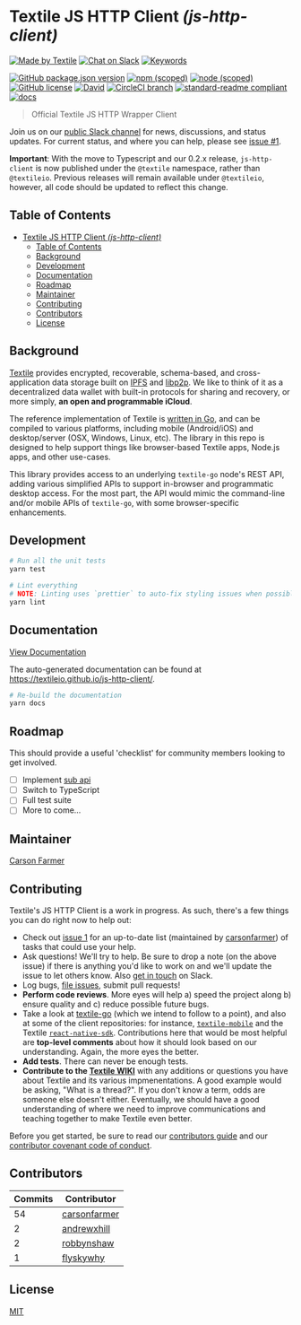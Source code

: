 # Textile JS HTTP Client _(js-http-client)_

[![Made by Textile](https://img.shields.io/badge/made%20by-Textile-informational.svg?style=popout-square)](https://textile.io)
[![Chat on Slack](https://img.shields.io/badge/slack-slack.textile.io-informational.svg?style=popout-square)](https://slack.textile.io)
[![Keywords](https://img.shields.io/github/package-json/keywords/textileio/js-http-client.svg?style=popout-square)](./package.json)

[![GitHub package.json version](https://img.shields.io/github/package-json/v/textileio/js-http-client.svg?style=popout-square)](./package.json)
[![npm (scoped)](https://img.shields.io/npm/v/@textile/js-http-client.svg?style=popout-square)](https://www.npmjs.com/package/@textile/js-http-client)
[![node (scoped)](https://img.shields.io/node/v/@textile/js-http-client.svg?style=popout-square)](https://www.npmjs.com/package/@textile/js-http-client)
[![GitHub license](https://img.shields.io/github/license/textileio/js-http-client.svg?style=popout-square)](./LICENSE)
[![David](https://img.shields.io/david/dev/textileio/js-http-client.svg)](https://david-dm.org/textileio/js-http-client)
[![CircleCI branch](https://img.shields.io/circleci/project/github/textileio/js-http-client/master.svg?style=popout-square)](https://circleci.com/gh/textileio/js-http-client)
[![standard-readme compliant](https://img.shields.io/badge/readme%20style-standard-brightgreen.svg?style=popout-square)](https://github.com/RichardLitt/standard-readme)
[![docs](https://img.shields.io/badge/docs-master-success.svg?style=popout-square)](https://textileio.github.io/js-http-client/)

> Official Textile JS HTTP Wrapper Client

Join us on our [public Slack channel](https://slack.textile.io/) for news, discussions, and status updates. For current status, and where you can help, please see [issue #1](https://github.com/textileio/js-http-client/issues/1).

**Important**: With the move to Typescript and our 0.2.x release, `js-http-client` is now
published under the `@textile` namespace, rather than `@textileio`. Previous
releases will remain available under `@textileio`, however, all
code should be updated to reflect this change.

## Table of Contents

- [Textile JS HTTP Client _(js-http-client)_](#textile-js-http-client-js-http-client)
  - [Table of Contents](#table-of-contents)
  - [Background](#background)
  - [Development](#development)
  - [Documentation](#documentation)
  - [Roadmap](#roadmap)
  - [Maintainer](#maintainer)
  - [Contributing](#contributing)
  - [Contributors](#contributors)
  - [License](#license)

## Background

[Textile](https://www.textile.io) provides encrypted, recoverable, schema-based, and cross-application data storage built on [IPFS](https://github.com/ipfs) and [libp2p](https://github.com/libp2p). We like to think of it as a decentralized data wallet with built-in protocols for sharing and recovery, or more simply, **an open and programmable iCloud**.

The reference implementation of Textile is [written in Go](https://github.com/textileio/textile-go), and can be compiled to various platforms, including mobile (Android/iOS) and desktop/server (OSX, Windows, Linux, etc). The library in this repo is designed to help support things like browser-based Textile apps, Node.js apps, and other use-cases.

This library provides access to an underlying `textile-go` node's REST API, adding various simplified APIs to support in-browser and programmatic desktop access. For the most part, the API would mimic the command-line and/or mobile APIs of `textile-go`, with some browser-specific enhancements.

## Development

```sh
# Run all the unit tests
yarn test

# Lint everything
# NOTE: Linting uses `prettier` to auto-fix styling issues when possible
yarn lint
```

## Documentation

[View Documentation](./docs/README.md)

The auto-generated documentation can be found at https://textileio.github.io/js-http-client/.

```sh
# Re-build the documentation
yarn docs
```

## Roadmap

This should provide a useful 'checklist' for community members looking to get involved.

- [ ] Implement [sub api](https://github.com/textileio/textile-go/blob/master/cmd/sub.go)
- [ ] Switch to TypeScript
- [ ] Full test suite
- [ ] More to come...

## Maintainer

[Carson Farmer](https://github.com/carsonfarmer)

## Contributing

Textile's JS HTTP Client is a work in progress. As such, there's a few things you can do right now to help out:

  * Check out [issue 1](https://github.com/textileio/js-http-client/issues/1) for an up-to-date list (maintained by [carsonfarmer](https://github.com/carsonfarmer)) of tasks that could use your help.
  * Ask questions! We'll try to help. Be sure to drop a note (on the above issue) if there is anything you'd like to work on and we'll update the issue to let others know. Also [get in touch](https://slack.textile.io) on Slack.
  * Log bugs, [file issues](https://github.com/textileio/js-http-client/issues), submit pull requests!
  * **Perform code reviews**. More eyes will help a) speed the project along b) ensure quality and c) reduce possible future bugs.
  * Take a look at [textile-go](https://github.com/textileio/textile-go) (which we intend to follow to a point), and also at some of the client repositories: for instance, [`textile-mobile`](https://github.com/textileio/textile-mobile) and the Textile [`react-native-sdk`](https://github.com/textileio/react-native-sdk). Contributions here that would be most helpful are **top-level comments** about how it should look based on our understanding. Again, the more eyes the better.
  * **Add tests**. There can never be enough tests.
  * **Contribute to the [Textile WIKI](https://github.com/textileio/textile-go/wiki)** with any additions or questions you have about Textile and its various impmenentations. A good example would be asking, "What is a thread?". If you don't know a term, odds are someone else doesn't either. Eventually, we should have a good understanding of where we need to improve communications and teaching together to make Textile even better.

 Before you get started, be sure to read our [contributors guide](./CONTRIBUTING.md) and our [contributor covenant code of conduct](./CODE_OF_CONDUCT.md).

## Contributors
<!-- Update with yarn credit -->
<!-- ⛔️ AUTO-GENERATED-CONTENT:START (CONTRIBUTORS) -->
| **Commits** | **Contributor** |  
| --- | --- |  
| 54 | [carsonfarmer](https://github.com/carsonfarmer) |  
| 2  | [andrewxhill](https://github.com/andrewxhill) |  
| 2  | [robbynshaw](https://github.com/robbynshaw) |  
| 1  | [flyskywhy](https://github.com/flyskywhy) |  

<!-- ⛔️ AUTO-GENERATED-CONTENT:END -->

## License

[MIT](./LICENSE)
